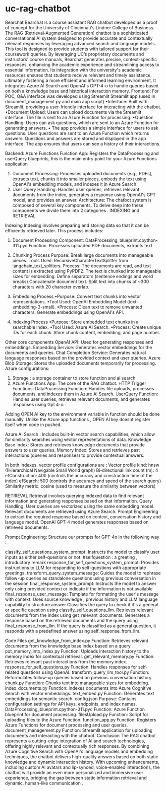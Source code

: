# uc-rag-chatbot
Bearchat
Bearchat is a course assistant RAG chatbot developed as a proof of concept for the University of Cincinnati's Lindner College of Business. The RAG (Retrieval-Augmented Generation) chatbot is a sophisticated conversational AI system designed to provide accurate and contextually relevant responses by leveraging advanced search and language models. This tool is designed to provide students with tailored support for their coursework queries. By leveraging UC’s proprietary documents and instructors' course manuals, Bearchat generates precise, context-specific responses, enhancing the academic experience and streamlining access to essential information. Its integration with the university's academic resources ensures that students receive relevant and timely assistance, ultimately fostering a more efficient and informed learning environment.
It integrates Azure AI Search and OpenAI's GPT-4-o to handle queries based on both a knowledge base and historical interaction memory.
Frontend: 
For POC, Q&A interface was developed using Streamlit 
 Streamlit app (used in document_management.py and main app script)
•Interface: Built with Streamlit, providing a user-friendly interface for interacting with the chatbot.
•Document Upload: Users can upload documents via the Streamlit interface. The file is sent to an Azure Function for processing.
•Question Handling: Users can ask questions, which are sent to an Azure Function for generating answers.
• The app provides a simple interface for users to ask questions. User questions are sent to an Azure Function which returns answers. Questions and answers are stored and displayed in the app interface. The app ensures that users can see a history of their interactions.

Backend:
Azure Functions
Function App: Registers the DataProcessing and userQuery blueprints, this is the main entry point for your Azure Functions application
1. Document Processing: Processes uploaded documents (e.g., PDFs), extracts text, chunks it into smaller pieces, embeds the text using OpenAI's embedding models, and indexes it in Azure Search.
2. User Query Handling: Handles user queries, retrieves relevant documents from the index, generates a response using OpenAI's GPT model, and provides an answer.
Architecture:
The chatbot system is composed of several key components. To delve deep into these components we divide them into 2 categories . INDEXING and  RETRIEVAL

Indexing
Indexing involves preparing and storing data so that it can be efficiently retrieved later. This process includes:
1. Document Processing
Component: DataProcessing_blueprint.cpython-311.pyc
Function: Processes uploaded PDF documents, extracts text
2. Chunking Process
Purpose: Break large documents into manageable pieces.
Tools Used: RecursiveCharacterTextSplitter from langchain_text_splitters.
Process:
The documents are read, and text content is extracted using PyPDF2.
The text is chunked into manageable sizes for embedding.
Define separators (sentence endings and word breaks)
Concatenate document text.
Split text into chunks of ~300 characters with 20 character overlap.

3. Embedding Process
•Purpose: Convert text chunks into vector representations.
•Tool Used: OpenAI Embedding Model (text-embedding-3-small).
•Process:
Clean text to remove unwanted characters.
Generate embeddings using OpenAI's API.

4. Indexing  Process
•Purpose: Store embedded text chunks in a searchable index.
•Tool Used: Azure AI Search.
•Process:
Create unique IDs for each chunk.
Store chunk content, embedding, and page number.

Other core components
OpenAI API: Used for generating responses and embeddings.
Embedding Service: Generates vector embeddings for the documents and queries.
Chat Completion Service: Generates natural language responses based on the provided context and user queries.
Azure Blob Storage: Stores the uploaded documents temporarily for processing.
Azure configurations:

1. Storage : a storage container to store function and ai search
2. Azure Functions App: The core of the RAG chatbot.
HTTP Trigger Functions:
DataProcessing Function: Handles file uploads, processes documents, and indexes them in Azure AI Search.
UserQuery Function: Handles user queries, retrieves relevant documents, and generates responses using Gpt 4-o.


Adding OPEN AI key to the environment variable in function should be done manually. Unlike the Azure app functions , OPEN AI key doesnt register itself when code in pushed.

Azure AI Search : includes built-in vector search capabilities, which allow for similarity searches using vector representations of data.
Knowledge Base Index: Stores and retrieves knowledge documents that provide answers to user queries.
Memory Index: Stores and retrieves past interactions (queries and responses) to provide contextual answers.


In both indexes, vector profile configurations are :
Vector profile kind: hnsw ((Hierarchical Navigable Small World graph)
Bi-directional link count (m): 4
efConstruction: 400 (controls the accuracy and construction time of the index)
efSearch: 500 (controls the accuracy and speed of the search query)
Similarity metric: cosine (used to measure the similarity between vectors)


RETRIEVAL
Retrieval involves querying indexed data to find relevant information and generating responses based on that information.
Query Handling: User queries are vectorized using the same embedding model.
Relevant documents are retrieved using Azure Search.
Prompt Engineering to extract the required response based on context, conversation history and language model.
OpenAI GPT-4 model generates responses based on retrieved documents.

Prompt Engineering:
Structure our prompts for GPT-4o in the following way :



classify_self_questions_system_prompt: Instructs the model to classify user inputs as either self-questions or not.
#selfquestion : a greeting , introductory remark
response_for_self_questions_system_prompt: Provides instructions to LLM  for responding to self-questions with appropriate greetings.
transform_query_system_message: Guides the model to rephrase follow-up queries as standalone questions using previous conversation in the session
final_response_system_prompt: Instructs the model to answer only using provided context or indicate if the information is not available
final_response_user_message: Template for formatting the user's message with context. Uses source knowledge , previous history and LLM language capability to structure answer
Classifies the query to check if it's a general or specific question using classify_self_questions_llm.
Retrieves relevant documents from the index using get_relevant_documents.
Generates a response based on the retrieved documents and the query using final_response_from_llm.
If the query is classified as a general question, it responds with a predefined answer using self_response_from_llm.

Code Files
get_knowledge_from_index.py
Function: Retrieves relevant documents from the knowledge base index based on a query.
put_memory_into_index.py
Function: Uploads interaction history to the memory index for contextual retrieval.
get_relevant_memory.py
Function: Retrieves relevant past interactions from the memory index.
response_for_self_questions.py
Function: Handles responses for self-related questions using OpenAI.
transform_query_llm_tool.py
Function: Reformulates follow-up queries based on previous conversation history.
chunk.py
Function: Chunks text into manageable sizes for embedding.
index_documents.py
Function: Indexes documents into Azure Cognitive Search with vector embeddings.
text_embed.py
Function: Generates text embeddings for semantic search.
config.json
Purpose: Contains configuration settings for API keys, endpoints, and index names.
DataProcessing_blueprint.cpython-311.pyc
Function: Azure Function blueprint for document processing.
filesUpload.py
Function: Script for uploading files to the Azure Function.
function_app.py
Function: Registers Azure Functions for document processing and user queries.
document_management.py
Function: Streamlit application for uploading documents and interacting with the chatbot.
Conclusion
The RAG chatbot represents a cutting-edge integration of AI and search technologies, offering highly relevant and contextually rich responses. By combining Azure Cognitive Search with OpenAI's language models and embedding techniques, the chatbot delivers high-quality answers based on both static knowledge and dynamic interaction history.
With upcoming enhancements, including custom AI avatars and lip-synced, voice-enabled interactions, the chatbot will provide an even more personalized and immersive user experience, bridging the gap between static information retrieval and dynamic, human-like communication .

